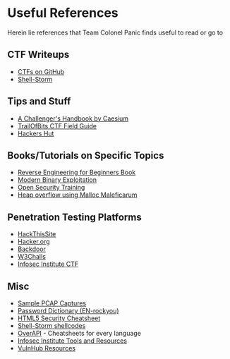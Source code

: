 Useful References
=================

Herein lie references that Team Colonel Panic finds useful to read or go to


CTF Writeups
------------

+ [CTFs on GitHub](https://github.com/ctfs)
+ [Shell-Storm](http://shell-storm.org/repo/CTF/)

Tips and Stuff
--------------

+ [A Challenger's Handbook by Caesium](http://caesum.com/handbook/contents.htm)
+ [TrailOfBits CTF Field Guide](https://trailofbits.github.io/ctf/index.html)
+ [Hackers Hut](https://www.win.tue.nl/~aeb/linux/hh/hh.html)

Books/Tutorials on Specific Topics
----------------------------------

+ [Reverse Engineering for Beginners Book](https://github.com/dennis714/RE-for-beginners)
+ [Modern Binary Exploitation](http://security.cs.rpi.edu/courses/binexp-spring2015/)
+ [Open Security Training](http://opensecuritytraining.info/)
+ [Heap overflow using Malloc Maleficarum](https://sploitfun.wordpress.com/2015/03/04/heap-overflow-using-malloc-maleficarum/)

Penetration Testing Platforms
-----------------------------

+ [HackThisSite](https://www.hackthissite.org/pages/index/index.php)
+ [Hacker.org](http://www.hacker.org/)
+ [Backdoor](https://backdoor.sdslabs.co/about)
+ [W3Challs](http://w3challs.com/about)
+ [Infosec Institute CTF](http://ctf.infosecinstitute.com/)

Misc
----

+ [Sample PCAP Captures](http://wiki.wireshark.org/SampleCaptures)
+ [Password Dictionary (EN-rockyou)](https://github.com/TeamColonelPanic/tools/raw/master/password-dictionary/EN%20-%20rockyou.txt.bz2)
+ [HTML5 Security Cheatsheet](http://html5sec.org/)
+ [Shell-Storm shellcodes](http://shell-storm.org/shellcode/)
+ [OverAPI](http://overapi.com/) - Cheatsheets for every language
+ [Infosec Institute Tools and Resources](http://resources.infosecinstitute.com/tools-of-trade-and-resources-to-prepare-in-a-hacker-ctf-competition-or-challenge/)
+ [VulnHub Resources](https://www.vulnhub.com/resources/)
